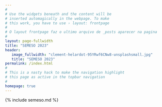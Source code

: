 ```yaml
---
#
# Use the widgets beneath and the content will be
# inserted automagically in the webpage. To make
# this work, you have to use › layout: frontpage
# 
# O layout frontpage faz o ultimo arquivo de _posts aparecer na pagina inicial
#
layout: page-fullwidth
title: "SEMESO 2023"
header:
   image_fullwidth: "clement-helardot-95YRwf6CNw8-unsplashsmall.jpg"
   title: "SEMESO 2023"
permalink: /index.html
#
# This is a nasty hack to make the navigation highlight
# this page as active in the topbar navigation
#
homepage: true
---
```


{% include semeso.md %}
